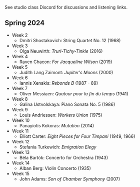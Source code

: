See studio class Discord for discussions and listening links. 

## Spring 2024

- Week 2
	- Dmitri Shostakovich: String Quartet No. 12 (1968)
- Week 3
	- Olga Neuwirth: _Trurl-Tichy-Tinkle_ (2016)
- Week 4
	- Raven Chacon: _For Jacqueline Wilson_ (2019)
- Week 5
	- Judith Lang Zaimont: _Jupiter's Moons_ (2000) 
- Week 6
	- Iannis Xenakis: _Rebonds B_ (1987 - 89)
- Week 7
	- Oliver Messiaen: _Quatour pour la fin du temps_ (1941)
- Week 8
	- Galina Ustvolskaya: Piano Sonata No. 5 (1986)
- Week 9
	- Louis Andriessen: _Workers Union_ (1975)
- Week 10
	- Panayiotis Kokoras: _Mutation_ (2014)
- Week 11
	- Elliott Carter: _Eight Pieces for Four Timpani_ (1949, 1966)
- Week 12
	- Stefania Turkewich: _Emigration Elegy_ 
- Week 13
	- Béla Bartók: Concerto for Orchestra (1943)
- Week 14
	- Alban Berg: Violin Concerto (1935)
- Week 15
	- John Adams: _Son of Chamber Symphony_ (2007)